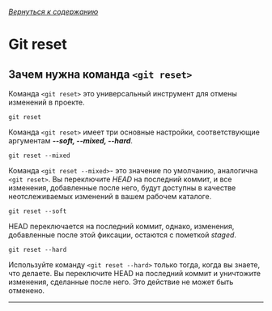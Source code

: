 [*Вернуться к содержанию*](/readme.md)
# Git reset

## Зачем нужна команда `<git reset>`

Команда `<git reset>` это универсальный инструмент для отмены изменений в проекте.

~~~bash=
git reset
~~~

Команда `<git reset>` имеет три основные настройки, соответствующие аргументам ***--soft, --mixed, --hard***.

~~~
git reset --mixed
~~~

Команда `<git reset --mixed>`- это значение по умолчанию, аналогична `<git reset>`. Вы переключите *HEAD* на последний коммит, и все изменения, добавленные после него, будут доступны в качестве неотслеживаемых изменений в вашем рабочем каталоге.

~~~
git reset --soft
~~~

HEAD переключается на последний коммит, однако, изменения, добавленные после этой фиксации, остаются с пометкой *staged*.

~~~
git reset --hard
~~~

Используйте команду `<git reset --hard>` только тогда, когда вы знаете, что делаете. Вы переключите HEAD на последний коммит и уничтожите изменения, сделанные после него. Это действие не может быть отменено.

---